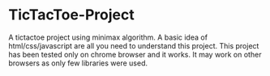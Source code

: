 # TicTacToe-Project
A tictactoe project using minimax algorithm. A basic idea of html/css/javascript are all you need to understand this project.
This project has been tested only on chrome browser and it works. It may work on other browsers as only few libraries were used.
